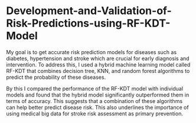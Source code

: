 # Development-and-Validation-of-Risk-Predictions-using-RF-KDT-Model

My goal is to get accurate risk prediction models for diseases such as diabetes, hypertension and stroke which are crucial for early diagnosis and intervention. To address this, I used a hybrid machine learning model called RF-KDT that combines decision tree, KNN, and random forest algorithms to predict the probability of these diseases.

By this I compared the performance of the RF-KDT model with individual models and found that the hybrid model significantly outperformed them in terms of accuracy. This suggests that a combination of these algorithms can help better predict disease risk. This also underlines the importance of using medical big data for stroke risk assessment as primary prevention.
